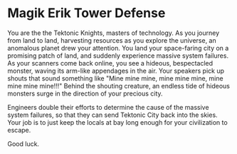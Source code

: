 Magik Erik Tower Defense
===========
You are the the Tektonic Knights, masters of technology. As you journey from land to land, harvesting resources as you explore the universe, an anomalous planet drew your attention. You land your space-faring city on a promising patch of land, and suddenly experience massive system failures. As your scanners come back online, you see a hideous, bespectacled monster, waving its arm-like appendages in the air. Your speakers pick up shouts that sound something like "Mine mine mine, mine mine mine, mine mine mine mine!!!" Behind the shouting creature, an endless tide of hideous monsters surge in the direction of your precious city. 

Engineers double their efforts to determine the cause of the massive system failures, so that they can send Tektonic City back into the skies. Your job is to just keep the locals at bay long enough for your civilization to escape.

Good luck.
